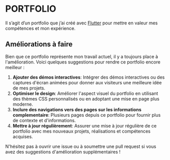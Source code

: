 # PORTFOLIO

Il s’agit d’un portfolio que j’ai créé avec <a href="https://flutter.dev/">Flutter</a> pour mettre en valeur mes compétences et mon expérience. 

## Améliorations à faire

Bien que ce portfolio représente mon travail actuel, il y a toujours place à l'amélioration. Voici quelques suggestions pour rendre ce portfolio encore meilleur :

1. **Ajouter des démos interactives**: Intégrer des démos interactives ou des captures d'écran animées pour donner aux visiteurs une meilleure idée de mes projets.
2. **Optimiser le design**: Améliorer l'aspect visuel du portfolio en utilisant des thèmes CSS personnalisés ou en adoptant une mise en page plus moderne.
3. **Inclure des navigations vers des pages sur les informations complementaire**: Plusieurs pages depuis ce portfolio pour fournir plus de contexte et d'informations.
4. **Mettre à jour régulièrement**: Assurer une mise à jour régulière de ce portfolio avec mes nouveaux projets, réalisations et compétences acquises.

N'hésitez pas à ouvrir une issue ou à soumettre une pull request si vous avez des suggestions d'amélioration supplémentaires !
